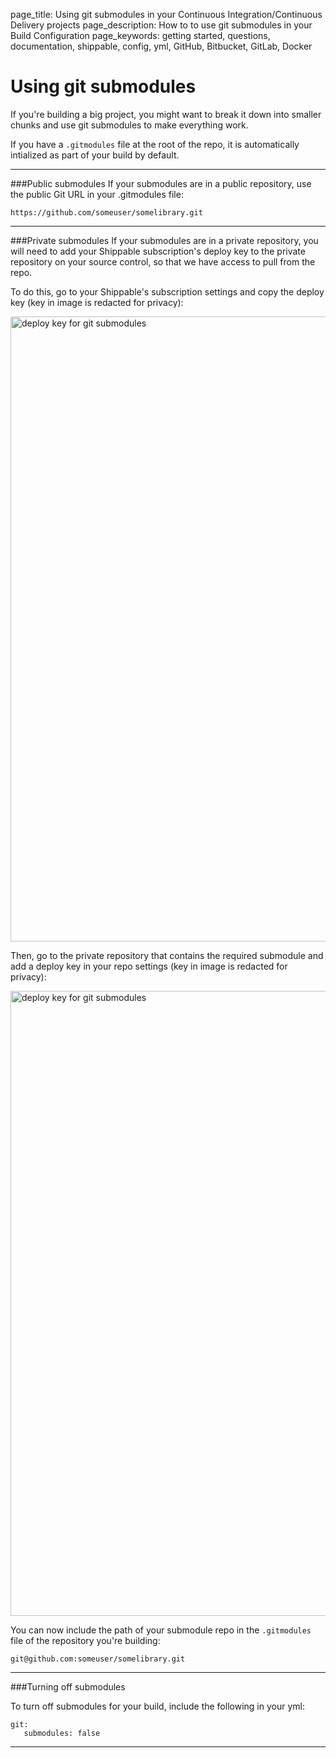 page_title: Using git submodules in your Continuous Integration/Continuous Delivery projects
page_description: How to to use git submodules in your Build Configuration
page_keywords: getting started, questions, documentation, shippable, config, yml, GitHub, Bitbucket, GitLab, Docker


# Using git submodules

If you're building a big project, you might want to break it down into smaller chunks and use git submodules to make everything work.

If you have a `.gitmodules` file at the root of the repo, it is automatically intialized as part of your build by default.


---

###Public submodules
If your submodules are in a public repository, use the public Git URL in your .gitmodules file:

```
https://github.com/someuser/somelibrary.git
```

---

###Private submodules
If your submodules are in a private repository, you will need to add your Shippable subscription's deploy key to the private repository on your source control, so that we have access to pull from the repo.

To do this, go to your Shippable's subscription settings and copy the deploy key (key in image is redacted for privacy):

<img src="../../images/advancedOptions/deployKey.png" alt="deploy key for git submodules" style="width:1000px;"/>

Then, go to the private repository that contains the required submodule and add a deploy key in your repo settings (key in image is redacted for privacy):

<img src="../../images/advancedOptions/deployKeyGitHub.png" alt="deploy key for git submodules" style="width:1000px;"/>

You can now include the path of your submodule repo in the `.gitmodules` file of the repository you're building:

```
git@github.com:someuser/somelibrary.git
```

---

###Turning off submodules

To turn off submodules for your build, include the following in your yml:
```
git:
   submodules: false
```




---
